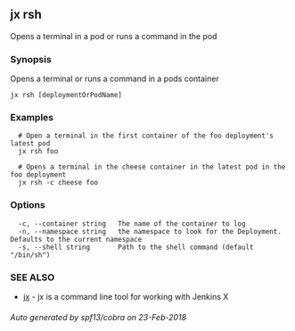 ## jx rsh

Opens a terminal in a pod or runs a command in the pod

### Synopsis


Opens a terminal or runs a command in a pods container

```
jx rsh [deploymentOrPodName]
```

### Examples

```
  # Open a terminal in the first container of the foo deployment's latest pod
  jx rsh foo
  
  # Opens a terminal in the cheese container in the latest pod in the foo deployment
  jx rsh -c cheese foo
```

### Options

```
  -c, --container string   The name of the container to log
  -n, --namespace string   the namespace to look for the Deployment. Defaults to the current namespace
  -s, --shell string       Path to the shell command (default "/bin/sh")
```

### SEE ALSO
* [jx](jx.md)	 - jx is a command line tool for working with Jenkins X

###### Auto generated by spf13/cobra on 23-Feb-2018
